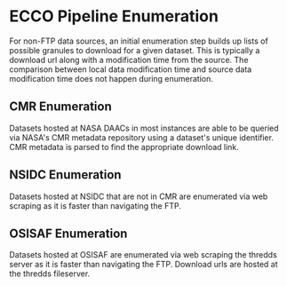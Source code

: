 # ECCO Pipeline Enumeration

For non-FTP data sources, an initial enumeration step builds up lists of possible granules to download for a given dataset. This is typically a download url along with a modification time from the source. The comparison between local data modification time and source data modification time does not happen during enumeration.

## CMR Enumeration

Datasets hosted at NASA DAACs in most instances are able to be queried via NASA's CMR metadata repository using a dataset's unique identifier. CMR metadata is parsed to find the appropriate download link.

## NSIDC Enumeration

Datasets hosted at NSIDC that are not in CMR are enumerated via web scraping as it is faster than navigating the FTP. 

## OSISAF Enumeration

Datasets hosted at OSISAF are enumerated via web scraping the thredds server as it is faster than navigating the FTP. Download urls are hosted at the thredds fileserver.
